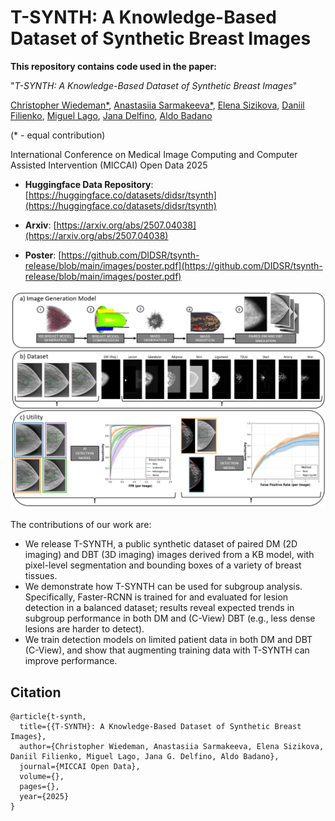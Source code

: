 # T-SYNTH: A Knowledge-Based Dataset of Synthetic Breast Images

**This repository contains code used in the paper:**

"_T-SYNTH: A Knowledge-Based Dataset of Synthetic Breast Images_"

[Christopher Wiedeman*](https://www.linkedin.com/in/christopher-wiedeman-a0b01014b), [Anastasiia Sarmakeeva*](https://www.linkedin.com/in/anastasiia-sarmakeeva), [Elena Sizikova](https://elenasizikova.github.io/), [Daniil Filienko](https://www.linkedin.com/in/daniil-filienko-800160215), [Miguel Lago](https://www.linkedin.com/in/milaan/), [Jana Delfino](https://www.linkedin.com/in/janadelfino/), [Aldo Badano](https://www.linkedin.com/in/aldobadano/) 

(* - equal contribution)

International Conference on Medical Image Computing and Computer Assisted Intervention (MICCAI) Open Data 2025

* **Huggingface Data Repository**: [https://huggingface.co/datasets/didsr/tsynth](https://huggingface.co/datasets/didsr/tsynth)

* **Arxiv**: [https://arxiv.org/abs/2507.04038](https://arxiv.org/abs/2507.04038)

* **Poster**: [https://github.com/DIDSR/tsynth-release/blob/main/images/poster.pdf](https://github.com/DIDSR/tsynth-release/blob/main/images/poster.pdf)

![overview](images/summary_figure.png)

The contributions of our work are:
* We release T-SYNTH, a public synthetic dataset of paired DM (2D imaging) and DBT (3D imaging) images derived from a KB model, with pixel-level segmentation and bounding boxes of a variety of breast tissues.
* We demonstrate how T-SYNTH can be used for subgroup analysis. Specifically, Faster-RCNN is trained for and evaluated for lesion detection in a balanced dataset; results reveal expected trends in subgroup performance in both DM and (C-View) DBT (e.g., less dense lesions are harder to detect). 
* We train detection models on limited patient data in both DM and DBT (C-View), and show that augmenting training data with T-SYNTH can improve performance.

## Citation

```
@article{t-synth,
  title={{T-SYNTH}: A Knowledge-Based Dataset of Synthetic Breast Images},
  author={Christopher Wiedeman, Anastasiia Sarmakeeva, Elena Sizikova, Daniil Filienko, Miguel Lago, Jana G. Delfino, Aldo Badano},
  journal={MICCAI Open Data},
  volume={},
  pages={},
  year={2025}
}
```
